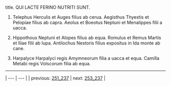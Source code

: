 title. QUI LACTE FERINO NUTRITI SUNT.



1. Telephus Herculis et Auges filius ab cerua. Aegisthus Thyestis et Pelopiae filius ab capra. Aeolus et Boeotus Neptuni et Menalippes filii a uacca.



2. Hippothous Neptuni et Alopes filius ab equa. Romulus et Remus Martis et Iliae filii ab lupa. Antilochus Nestoris filius expositus in Ida monte ab cane.



3. Harpalyce Harpalyci regis Amymneorum filia a uacca et equa. Camilla Metabi regis Volscorum filia ab equa.



---

| --- | --- |
| previous: [251_237](../251_237/) | next: [253_237](../253_237/) |